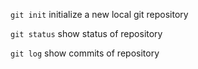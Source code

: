`git init` initialize a new local git repository

`git status` show status of repository

`git log` show commits of repository
